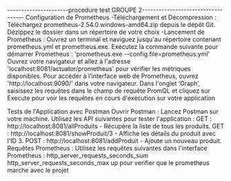 ----------------------procedure test GROUPE 2-----------------------------------
Configuration de Prometheus
-Téléchargement et Décompression :
	Téléchargez prometheus-2.54.0.windows-amd64.zip depuis le dépôt Git.
	Dézippez le dossier dans un répertoire de votre choix
-Lancement de Prometheus :
	Ouvrez un terminal et naviguez jusqu'au répertoire contenant prometheus.yml et prometheus.exe.
	Exécutez la commande suivante pour démarrer Prometheus : 'prometheus.exe --config.file=prometheus.yml'
	Ouvrez votre navigateur et allez à l'adresse 'localhost:8081/actuator/prometheus' pour vérifier les métriques disponibles.
	Pour accéder à l'interface web de Prometheus, ouvrez 'http://localhost:9090/' dans votre navigateur.
	Dans l'onglet ‘Graph’, saisissez les requêtes dans le champ de requête PromQL et cliquez sur Execute pour voir les requêtes en cours d'exécution sur votre application

Tests de l'Application avec Postman
	Ouvrir Postman :
		Lancez Postman sur votre machine.
		Utilisez les API suivantes pour tester l'application :
			GET : http://localhost:8081/allProduits - Récupère la liste de tous les produits.
			GET : http://localhost:8081/showProduit/3 - Affiche les détails du produit avec l'ID 3.
			POST : http://localhost:8081/addProduit - Ajoute un nouveau produit.
	Requêtes Prometheus :
		Utilisez les requêtes suivantes dans l'interface Prometheus :
			http_server_requests_seconds_sum
			http_server_requests_seconds_max
			up pour verifier que le prometheus marche avec le projet